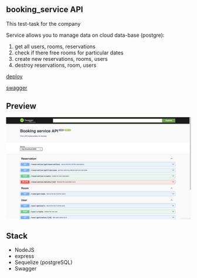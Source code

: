 ## booking_service API

This test-task for the company

Service allows you to manage data on cloud data-base (postgre):

1. get all users, rooms, reservations
2. check if there free rooms for particular dates
3. create new reservations, rooms, users
4. destroy reservations, room, users

[deploy](https://booking-service-api-xel2.onrender.com)

[swagger](https://booking-service-api-xel2.onrender.com/api-docs)

## Preview

![Preview](./src/assets/preview.png)

## Stack

-   NodeJS
-   express
-   Sequelize (postgreSQL)
-   Swagger
